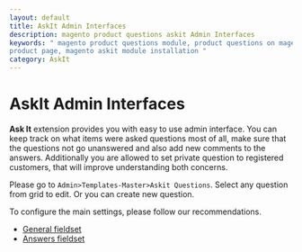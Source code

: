 ```yaml
---
layout: default
title: AskIt Admin Interfaces
description: magento product questions askit Admin Interfaces
keywords: " magento product questions module, product questions on magento
product page, magento askit module installation "
category: AskIt
---
```


# AskIt Admin Interfaces

**Ask It** extension provides you with easy to use admin interface. You can keep
track on what items were asked questions most of all, make sure that the questions
not go unanswered and also add new comments to the answers. Additionally you are
allowed to set private question to registered customers, that will improve
understanding both concerns.

Please go to `Admin>Templates-Master>Askit Questions`. Select any question
from grid to edit. Or you can create new question.

To configure the main settings, please follow our recommendations.

-   [General fieldset](#general-fieldset)
-   [Answers fieldset](#answers-fieldset)
